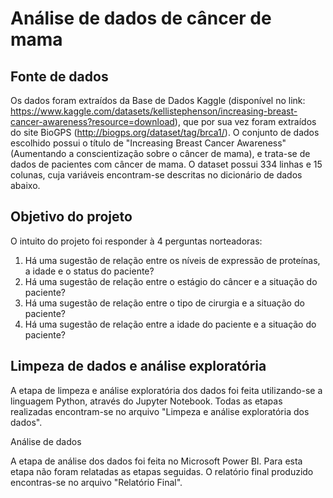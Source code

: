 # Análise de dados de câncer de mama

## Fonte de dados 

Os dados foram extraídos da Base de Dados Kaggle (disponível no link: https://www.kaggle.com/datasets/kellistephenson/increasing-breast-cancer-awareness?resource=download), que por sua vez foram extraídos do site BioGPS (http://biogps.org/dataset/tag/brca1/). O conjunto de dados escolhido possui o título de "Increasing Breast Cancer Awareness" (Aumentando a conscientização sobre o câncer de mama), e trata-se de dados de pacientes com câncer de mama. O dataset possui 334 linhas e 15 colunas, cuja variáveis encontram-se descritas no dicionário de dados abaixo.

## Objetivo do projeto

O intuito do projeto foi responder à 4 perguntas norteadoras:

1) Há uma sugestão de relação entre os níveis de expressão de proteínas, a idade e o status do paciente?
2) Há uma sugestão de relação entre o estágio do câncer e a situação do paciente?
3) Há uma sugestão de relação entre o tipo de cirurgia e a situação do paciente?
4) Há uma sugestão de relação entre a idade do paciente e a situação do paciente?

## Limpeza de dados e análise exploratória

A etapa de limpeza e análise exploratória dos dados foi feita utilizando-se a linguagem Python, através do Jupyter Notebook. Todas as etapas realizadas encontram-se no arquivo "Limpeza e análise exploratória dos dados".

Análise de dados

A etapa de análise dos dados foi feita no Microsoft Power BI. Para esta etapa não foram relatadas as etapas seguidas. O relatório final produzido encontras-se no arquivo "Relatório Final".

